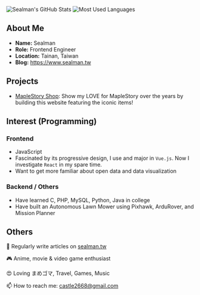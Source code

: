 ![Sealman's GitHub Stats](https://github-readme-stats.vercel.app/api?username=Sealman234&count_private=true&show_icons=true&theme=react&hide_title=true)
![Most Used Languages](https://github-readme-stats.vercel.app/api/top-langs/?username=Sealman234&layout=compact&theme=react)

## About Me

* **Name:** Sealman
* **Role:** Frontend Engineer
* **Location:** Tainan, Taiwan
* **Blog:** https://www.sealman.tw

## Projects

* [MapleStory Shop](https://sealman234.github.io/MapleStoryShopV4/): Show my LOVE for MapleStory over the years by building this website featuring the iconic items!

## Interest (Programming)

### Frontend

* JavaScript
* Fascinated by its progressive design, I use and major in `Vue.js`. Now I investigate `React` in my spare time.
* Want to get more familiar about open data and data visualization

### Backend / Others

* Have learned C, PHP, MySQL, Python, Java in college
* Have built an Autonomous Lawn Mower using Pixhawk, ArduRover, and Mission Planner
  
## Others

📝 Regularly write articles on [sealman.tw](https://www.sealman.tw/)

🎮 Anime, movie & video game enthusiast

😍 Loving まめゴマ, Travel, Games, Music

📫 How to reach me: castle2668@gmail.com

